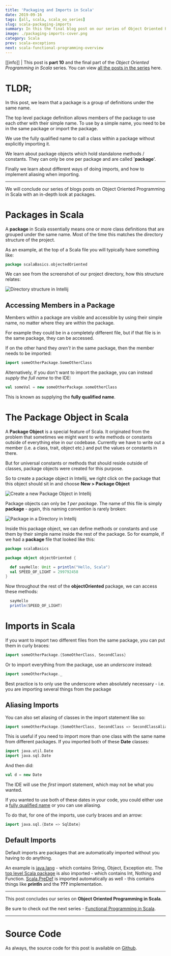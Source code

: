 ```yaml
---
title: 'Packaging and Imports in Scala'
date: 2019-09-16
tags: [all, scala, scala_oo_series]
slug: scala-packaging-imports
summary: In this the final blog post on our series of Object Oriented Programming in Scala, we take a look at how packaging and imports both work
image: ./packaging-imports-cover.png
category: Scala
prev: scala-exceptions
next: scala-functional-programming-overview
---
```


[[info]]
| This post is **part 10** and the final part of the _Object Oriented Programming in Scala_ series. You can view [all the posts in the series](../blog/scala_oo_series) here.

# TLDR;

In this post, we learn that a package is a group of definitions under the same name.

The top level package definition allows members of the package to use each other with their simple name. To use by a simple name, you need to be in the same package or import the package.

We use the fully qualified name to call a class within a package without explicitly importing it.

We learn about package objects which hold standalone methods / constants. They can only be one per package and are called '**package**'.

Finally we learn about different ways of doing imports, and how to implement aliasing when importing.

---

We will conclude our series of blogs posts on Object Oriented Programming in Scala with an in-depth look at packages.

# Packages in Scala

A **package** in Scala essentially means one or more class definitions that are grouped under the same name. Most of the time this matches the directory structure of the project.

As an example, at the top of a Scala file you will typically have something like:

```scala
package scalaBasics.objectedOriented
```

We can see from the screenshot of our project directory, how this structure relates:

![Directory structure in Intellij](./DirectoryStructure1.png)

## Accessing Members in a Package

Members within a package are visible and accessible by using their simple name, no matter where they are within the package.

For example they could be in a completely different file, but if that file is in the same package, they can be accessed.

If on the other hand they _aren't_ in the same package, then the member needs to be imported:

```scala
import someOtherPackage.SomeOtherClass
```

Alternatively, if you don't want to import the package, you can instead _supply the full name_ to the IDE:

```scala
val someVal = new someOtherPackage.someOtherClass
```

This is known as supplying the **fully qualified name**.

# The Package Object in Scala

A **Package Object** is a special feature of Scala. It originated from the problem that sometimes we might want to write methods or constants outside of everything else in our codebase. Currently we have to write out a member (i.e. a class, trait, object etc.) and put the values or constants in there.

But for universal constants or methods that should reside outside of classes, package objects were created for this purpose.

So to create a package object in Intellij, we right click on the package that this object should sit in and choose **New > Package Object**

![Create a new Package Object in Intellij](./NewPackageObject.png)

Package objects can only be _1 per package_. The name of this file is simply **package** - again, this naming convention is rarely broken:

![Package in a Directory in Intellij](./PackageInDirectory.png)

Inside this package object, we can define methods or constants and use them by their simple name inside the rest of the package. So for example, if we had a **package** file that looked like this:

```scala
package scalaBasics

package object objectOriented {

  def sayHello: Unit = println("Hello, Scala")
  val SPEED_OF_LIGHT = 299792458
}
```

Now throughout the rest of the **objectOriented** package, we can access these methods:

```scala
  sayHello
  println(SPEED_OF_LIGHT)
```

# Imports in Scala

If you want to import two different files from the same package, you can put them in curly braces:

```scala
import someOtherPackage.{SomeOtherClass, SecondClass}
```

Or to import everything from the package, use an _underscore_ instead:

```scala
import someOtherPackage._
```

Best practice is to only use the underscore when absolutely necessary - i.e. you are importing several things from the package

## Aliasing Imports

You can also set aliasing of classes in the import statement like so:

```scala
import someOtherPackage.{SomeOtherClass, SecondClass => SecondClassAlias }
```

This is useful if you need to import more than one class with the same name from different packages. If you imported both of these **Date** classes:

```scala
import java.util.Date
import java.sql.Date
```

And then did:

```scala
val d = new Date
```

The IDE will use the _first_ import statement, which may not be what you wanted.

If you wanted to use both of these dates in your code, you could either use a [fully qualified name](./scala-packaging-imports#accessing-members-in-a-package) or you can use aliasing.

To do that, for one of the imports, use curly braces and an arrow:

```scala
import java.sql.{Date => SqlDate}
```

## Default Imports

Default imports are packages that are automatically imported without you having to do anything.

An example is [java.lang](https://docs.oracle.com/javase/7/docs/api/java/lang/package-summary.html) - which contains String, Object, Exception etc. The [top level Scala package](https://www.scala-lang.org/files/archive/spec/2.12/09-top-level-definitions.html) is also imported - which contains Int, Nothing and Function. [Scala.PreDef](https://www.scala-lang.org/api/current/scala/Predef$.html) is imported automatically as well - this contains things like **println** and the **???** implementation.

---

This post concludes our series on **Object Oriented Programming in Scala**.

Be sure to check out the next series - [Functional Programming in Scala](./scala-functional-programming-overview).

---

# Source Code

As always, the source code for this post is available on [Github](https://github.com/james-willett/ScalaBlog/blob/master/src/scalaBasics/objectOriented/PackagingAndImports.scala).
